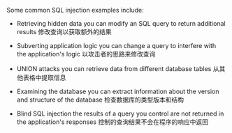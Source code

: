 Some common SQL injection examples include:

+ Retrieving hidden data
you can modify an SQL query to return additional results
修改查询以获取额外的结果

+ Subverting application logic
you can change a query to interfere with the application's logic
以攻击者的思路来修改查询

+ UNION attacks
you can retrieve data from different database tables
从其他表格中提取信息

+ Examining the database
you can extract information about the version and structure of the database
检查数据库的类型版本和结构

+ Blind SQL injection
the results of a query you control are not returned in the application's responses
控制的查询结果不会在程序的响应中返回
